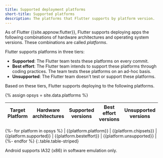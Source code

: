 ```yaml
---
title: Supported deployment platforms
short-title: Supported platforms
description: The platforms that Flutter supports by platform version.
---
```


As of Flutter {{site.appnow.flutter}},
Flutter supports deploying apps the following combinations of
hardware architectures and operating system versions.
These combinations are called _platforms_.

Flutter supports platforms in three tiers:

* **Supported**: The Flutter team tests these platforms on every commit.
* **Best effort**: The Flutter team intends to support these platforms
  through coding practices. The team tests these platforms on an ad-hoc basis.
* **Unsupported**: The Flutter team doesn't test or support these platforms.

Based on these tiers, Flutter supports deploying to the following platforms.

{% assign opsys = site.data.platforms %}

<div class="table-wrapper">

| Target Platform | Hardware architectures | Supported versions | Best effort versions | Unsupported versions |
|---|:---:|:---:|:---:|:---:|
{%- for platform in opsys %}
  | {{platform.platform}} | {{platform.chipsets}} | {{platform.supported}} | {{platform.besteffort}} | {{platform.unsupported}} |
{%- endfor %}
{:.table.table-striped}

</div>

Android supports IA32 (x86) in software emulation only.  
